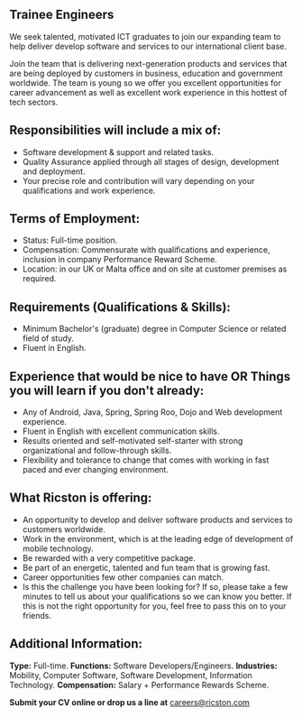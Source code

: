
## Trainee Engineers
We seek talented, motivated ICT graduates to join our expanding team to help deliver develop software and services to our international client base.

Join the team that is delivering next-generation products and services that are being deployed by customers in business, education and government worldwide. The team is young so we offer you excellent opportunities for career advancement as well as excellent work experience in this hottest of tech sectors.

## Responsibilities will include a mix of:
* Software development & support and related tasks.
* Quality Assurance applied through all stages of design, development and deployment.
* Your precise role and contribution will vary depending on your qualifications and work experience.

## Terms of Employment:
* Status: Full-time position.
* Compensation: Commensurate with qualifications and experience, inclusion in company Performance Reward Scheme.
* Location: in our UK or Malta office and on site at customer premises as required.

## Requirements (Qualifications & Skills):
* Minimum Bachelor's (graduate) degree in Computer Science or related field of study.
* Fluent in English.

## Experience that would be nice to have OR Things you will learn if you don't already:
* Any of Android, Java, Spring, Spring Roo, Dojo and Web development experience.
* Fluent in English with excellent communication skills.
* Results oriented and self-motivated self-starter with strong organizational and follow-through skills.
* Flexibility and tolerance to change that comes with working in fast paced and ever changing environment.

## What Ricston is offering:
* An opportunity to develop and deliver software products and services to customers worldwide.
* Work in the environment, which is at the leading edge of development of mobile technology.
* Be rewarded with a very competitive package.
* Be part of an energetic, talented and fun team that is growing fast.
* Career opportunities few other companies can match.
* Is this the challenge you have been looking for? If so, please take a few minutes to tell us about your qualifications so we can know you better. If this is not the right opportunity for you, feel free to pass this on to your friends.

## Additional Information:
**Type:** Full-time.
**Functions:** Software Developers/Engineers.
**Industries:** Mobility, Computer Software,  Software Development, Information Technology.
**Compensation:** Salary + Performance Rewards Scheme.

**Submit your CV online or drop us a line at** [careers@ricston.com](mailto:careers@ricston.com)